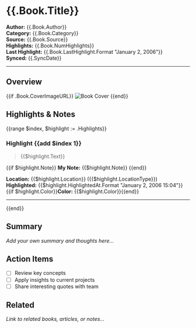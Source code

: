 # {{.Book.Title}}

**Author:** {{.Book.Author}}  
**Category:** {{.Book.Category}}  
**Source:** {{.Book.Source}}  
**Highlights:** {{.Book.NumHighlights}}  
**Last Highlight:** {{.Book.LastHighlight.Format "January 2, 2006"}}  
**Synced:** {{.SyncDate}}

---

## Overview

{{if .Book.CoverImageURL}}
![Book Cover]({{.Book.CoverImageURL}})
{{end}}

## Highlights & Notes

{{range $index, $highlight := .Highlights}}
### Highlight {{add $index 1}}

> {{$highlight.Text}}

{{if $highlight.Note}}
**My Note:** {{$highlight.Note}}
{{end}}

**Location:** {{$highlight.Location}} ({{$highlight.LocationType}})  
**Highlighted:** {{$highlight.HighlightedAt.Format "January 2, 2006 15:04"}}  
{{if $highlight.Color}}**Color:** {{$highlight.Color}}{{end}}

---
{{end}}

## Summary

*Add your own summary and thoughts here...*

## Action Items

- [ ] Review key concepts
- [ ] Apply insights to current projects
- [ ] Share interesting quotes with team

## Related

*Link to related books, articles, or notes...*